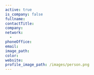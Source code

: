 ```yaml
---
active: true
is_company: false
fullname:
contactTitle:
company:
network:
  -
phoneOffice:
email:
image_path:
color:
website:
profile_image_path: /images/person.png
---
```

